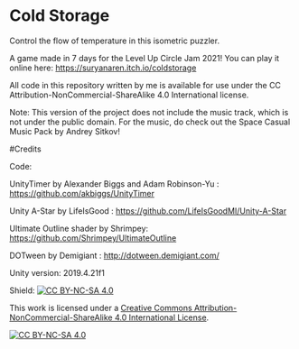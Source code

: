 # Cold Storage

Control the flow of temperature in this isometric puzzler. 

A game made in 7 days for the Level Up Circle Jam 2021! You can play it online here: https://suryanaren.itch.io/coldstorage

All code in this repository written by me is available for use under the CC Attribution-NonCommercial-ShareAlike 4.0 International license.

Note: This version of the project does not include the music track, which is not under the public domain. For the music, do check out the Space Casual Music Pack by Andrey Sitkov!


#Credits

Code:

UnityTimer by Alexander Biggs and Adam Robinson-Yu : https://github.com/akbiggs/UnityTimer

Unity A-Star by LifeIsGood : https://github.com/LifeIsGoodMI/Unity-A-Star

Ultimate Outline shader by Shrimpey: https://github.com/Shrimpey/UltimateOutline

DOTween by Demigiant : http://dotween.demigiant.com/


Unity version: 2019.4.21f1

Shield: [![CC BY-NC-SA 4.0][cc-by-nc-sa-shield]][cc-by-nc-sa]

This work is licensed under a
[Creative Commons Attribution-NonCommercial-ShareAlike 4.0 International License][cc-by-nc-sa].

[![CC BY-NC-SA 4.0][cc-by-nc-sa-image]][cc-by-nc-sa]

[cc-by-nc-sa]: http://creativecommons.org/licenses/by-nc-sa/4.0/
[cc-by-nc-sa-image]: https://licensebuttons.net/l/by-nc-sa/4.0/88x31.png
[cc-by-nc-sa-shield]: https://img.shields.io/badge/License-CC%20BY--NC--SA%204.0-lightgrey.svg
